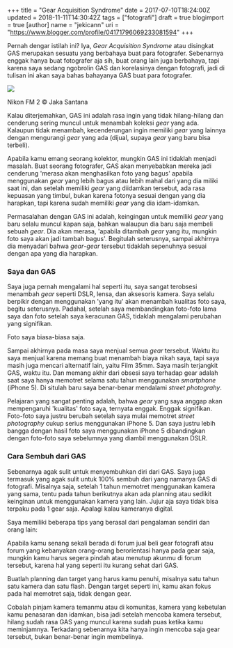 +++
title = "Gear Acquisition Syndrome"
date = 2017-07-10T18:24:00Z
updated = 2018-11-11T14:30:42Z
tags = ["fotografi"]
draft = true
blogimport = true 
[author]
	name = "jekicann"
	uri = "https://www.blogger.com/profile/04171796069233081594"
+++

Pernah dengar istilah ini? Iya, _Gear Acquisition Syndrome_ atau disingkat GAS merupakan sesuatu yang berbahaya buat para fotografer. Sebenarnya enggak hanya buat fotografer aja sih, buat orang lain juga berbahaya, tapi karena saya sedang ngobrolin GAS dan korelasinya dengan fotografi, jadi di tulisan ini akan saya bahas bahayanya GAS buat para fotografer.  
  

[![](https://4.bp.blogspot.com/-ek4-oqKBj_g/WTa6s7WBC_I/AAAAAAAAZIo/ip-9pDxDZZUwnS4b0TjbpGm_GUwoIN_7ACKgB/s1600/IMG_8362.jpg)](https://4.bp.blogspot.com/-ek4-oqKBj_g/WTa6s7WBC_I/AAAAAAAAZIo/ip-9pDxDZZUwnS4b0TjbpGm_GUwoIN_7ACKgB/s1600/IMG_8362.jpg)

Nikon FM 2 © Jaka Santana 

Kalau diterjemahkan, GAS ini adalah rasa ingin yang tidak hilang-hilang dan cenderung sering muncul untuk menambah koleksi _gear_ yang ada. Kalaupun tidak menambah, kecenderungan ingin memiliki _gear_ yang lainnya dengan mengurangi _gear_ yang ada (dijual, supaya _gear_ yang baru bisa terbeli).  
  
Apabila kamu emang seorang kolektor, mungkin GAS ini tidaklah menjadi masalah. Buat seorang fotografer, GAS akan menyebabkan mereka jadi cenderung 'merasa akan menghasilkan foto yang bagus' apabila menggunakan _gear_ yang lebih bagus atau lebih mahal dari yang dia miliki saat ini, dan setelah memiliki _gear_ yang diidamkan tersebut, ada rasa kepuasan yang timbul, bukan karena fotonya sesuai dengan yang dia harapkan, tapi karena sudah memiliki _gear_ yang dia idam-idamkan.  
  
Permasalahan dengan GAS ini adalah, keingingan untuk memiliki _gear_ yang baru selalu muncul kapan saja, bahkan walaupun dia baru saja membeli sebuah _gear_. Dia akan merasa, 'apabila ditambah _gear_ yang itu, mungkin foto saya akan jadi tambah bagus'. Begitulah seterusnya, sampai akhirnya dia menyadari bahwa _gear_\-_gear_ tersebut tidaklah sepenuhnya sesuai dengan apa yang dia harapkan.  

### Saya dan GAS

Saya juga pernah mengalami hal seperti itu, saya sangat terobsesi menambah _gear_ seperti DSLR, lensa, dan aksesoris kamera. Saya selalu berpikir dengan menggunakan 'yang itu' akan menambah kualitas foto saya, begitu seterusnya. Padahal, setelah saya membandingkan foto-foto lama saya dan foto setelah saya keracunan GAS, tidaklah mengalami perubahan yang signifikan.  
  
Foto saya biasa-biasa saja.  
  
Sampai akhirnya pada masa saya menjual semua _gear_ tersebut. Waktu itu saya menjual karena memang buat menambah biaya nikah saya, tapi saya masih juga mencari alternatif lain, yaitu Film 35mm. Saya masih terjangkit GAS, waktu itu. Dan memang akhir dari obsesi saya terhadap gear adalah saat saya hanya memotret selama satu tahun menggunakan _smartphone_ (iPhone 5). Di situlah baru saya benar-benar mendalami _street photograhy_.  
  
Pelajaran yang sangat penting adalah, bahwa _gear_ yang saya anggap akan mempengaruhi 'kualitas' foto saya, ternyata enggak. Enggak signifikan. Foto-foto saya justru berubah setelah saya mulai memotret _street photography_ cukup serius menggunakan iPhone 5. Dan saya justru lebih bangga dengan hasil foto saya menggunakan iPhone 5 dibandingkan dengan foto-foto saya sebelumnya yang diambil menggunakan DSLR.  

### Cara Sembuh dari GAS

Sebenarnya agak sulit untuk menyembuhkan diri dari GAS. Saya juga termasuk yang agak sulit untuk 100% sembuh dari yang namanya GAS di fotografi. Misalnya saja, setelah 1 tahun memotret menggunakan kamera yang sama, tentu pada tahun berikutnya akan ada planning atau sedikit keinginan untuk menggunakan kamera yang lain. Jujur aja saya tidak bisa terpaku pada 1 gear saja. Apalagi kalau kameranya digital.  
  
Saya memiliki beberapa tips yang berasal dari pengalaman sendiri dan orang lain:  
  
Apabila kamu senang sekali berada di forum jual beli gear fotografi atau forum yang kebanyakan orang-orang berorientasi hanya pada gear saja, mungkin kamu harus segera pindah atau menutup akunmu di forum tersebut, karena hal yang seperti itu kurang sehat dari GAS.  
  
Buatlah planning dan target yang harus kamu penuhi, misalnya satu tahun satu kamera dan satu flash. Dengan target seperti ini, kamu akan fokus pada hal memotret saja, tidak dengan gear.  
  
Cobalah pinjam kamera temanmu atau di komunitas, kamera yang kebetulan kamu penasaran dan idamkan, bisa jadi setelah mencoba kamera tersebut, hilang sudah rasa GAS yang muncul karena sudah puas ketika kamu meminjamnya. Terkadang sebenarnya kita hanya ingin mencoba saja gear tersebut, bukan benar-benar ingin membelinya.
